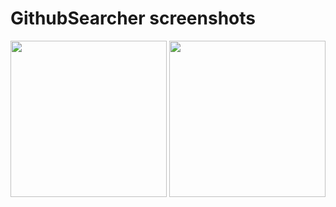 # GithubSearcher screenshots

<p float="left">
<img src="https://user-images.githubusercontent.com/50600189/167301458-a6d231cd-e83c-4daa-8ad6-18d06ac85c46.png" width="250" />
<img src="https://user-images.githubusercontent.com/50600189/167301461-872bac63-898b-41bc-81c1-c1e54be0ad57.png" width="250" />
</p>
